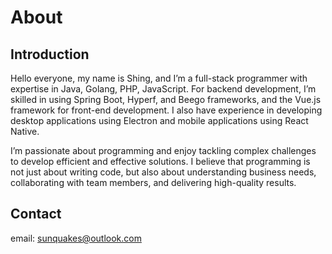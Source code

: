 # About

## Introduction

Hello everyone, my name is Shing, and I’m a full-stack programmer with expertise in Java, Golang, PHP, JavaScript. For backend development, I’m skilled in using Spring Boot, Hyperf, and Beego frameworks, and the Vue.js framework for front-end development. I also have experience in developing desktop applications using Electron and mobile applications using React Native.

I’m passionate about programming and enjoy tackling complex challenges to develop efficient and effective solutions. I believe that programming is not just about writing code, but also about understanding business needs, collaborating with team members, and delivering high-quality results.

## Contact

email: sunquakes@outlook.com
